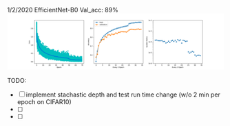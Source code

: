 1/2/2020 EfficientNet-B0 Val_acc: 89%
![alt text](https://github.com/fred2167/Personal-Project/blob/master/EfficientNet/CheckPoints/70epoch.png?raw=true)

TODO:
- [ ] implement stachastic depth and test run time change (w/o 2 min per epoch on CIFAR10)
- [ ]  
- [ ]  
